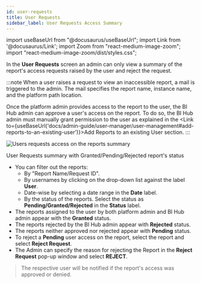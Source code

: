 ```yaml
---
id: user-requests
title: User Requests
sidebar_label: User Requests Access Summary
---
```


import useBaseUrl from "@docusaurus/useBaseUrl";
import Link from '@docusaurus/Link';
import Zoom from "react-medium-image-zoom";
import "react-medium-image-zoom/dist/styles.css";

In the **User Requests** screen an admin can only view a summary of the report's access requests raised by the user and reject the request.

:::note
When a user raises a request to view an inaccessible report, a mail is triggered to the admin.
The mail specifies the report name, instance name, and the platform path location.

Once the platform admin provides access to the report to the user, the BI Hub admin can approve a user's access on the report.
To do so, the BI Hub admin must manually grant permission to the user as explained in the <Link to={useBaseUrl('docs/admin-guide/user-manager/user-management#add-reports-to-an-existing-user')}>Add Reports to an existing User</Link> section.
:::

  <div class="center">
    <Zoom>
      <img alt="Users requests access on the reports summary" src={useBaseUrl('doc-images/admin-guide/user-requests.png')}/>
    </Zoom>
    <p>User Requests summary with Granted/Pending/Rejected report's status</p>
  </div>

* You can filter out the reports:
  * By "Report Name/Request ID".
  * By usernames by clicking on the drop-down list against the label **User**.
  * Date-wise by selecting a date range in the **Date** label.
  * By the status of the reports. Select the status as **Pending/Granted/Rejected** in the **Status** label.
* The reports assigned to the user by both platform admin and BI Hub admin appear with the <b id="color-green">Granted</b> status.
* The reports rejected by the BI Hub admin appear with <b id="color-red">Rejected</b> status.
* The reports neither approved nor rejected appear with <b id="color-orange">Pending</b> status.
* To reject a **Pending** user access on the report, select the report and select **Reject Request**.
* The Admin can specify the reason for rejecting the Report in the **Reject Request** pop-up window and select **REJECT**.

> The respective user will be notified if the report's access was approved or denied.
